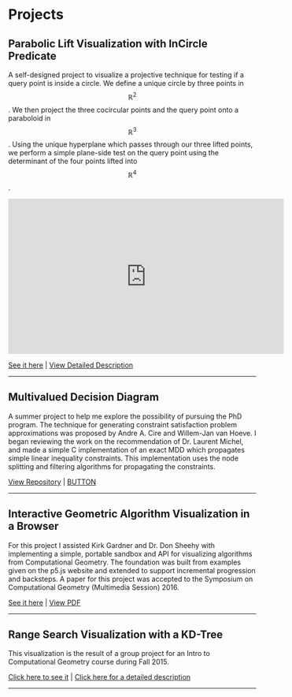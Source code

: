 <h1>Projects</h1>

<h2>Parabolic Lift Visualization with InCircle Predicate</h2>

A self-designed project to visualize a projective technique for testing if a query point is inside a circle. We define a unique circle by three points in $$\mathbb{R}^2$$. We then project the three cocircular points and the query point onto a paraboloid in $$\mathbb{R}^3$$. Using the unique hyperplane which passes through our three lifted points, we perform a simple plane-side test on the query point using the determinant of the four points lifted into $$\mathbb{R}^4$$.

<iframe align="middle" width="560" height="315" src="https://www.youtube.com/embed/AezvINq4wkA" frameborder="0" allowfullscreen></iframe>

<a class="button-blank" href="https://decision-mouse.github.io/parabolic_lift/">See it here</a>  |  <a class="button-blank" href="https://github.com/decision-mouse/parabolic_lift">View Detailed Description</a>

<hr>

<h2>Multivalued Decision Diagram</h2>

A summer project to help me explore the possibility of pursuing the PhD program. The technique for generating constraint satisfaction problem approximations was proposed by Andre A. Cire and Willem-Jan van Hoeve. I began reviewing the work on the recommendation of Dr. Laurent Michel, and made a simple C implementation of an exact MDD which propagates simple linear inequality constraints. This implementation uses the node splitting and filtering algorithms for propagating the constraints.


<a class="button-blank" href="https://github.com/decision-mouse/simple-mdd">View Repository</a>  |  <a class="button-blank" href="#">BUTTON</a>

<hr>

<h2>Interactive Geometric Algorithm Visualization in a Browser</h2>

For this project I assisted Kirk Gardner and Dr. Don Sheehy with implementing a simple, portable sandbox and API for visualizing algorithms from Computational Geometry. The foundation was built from examples given on the p5.js website and extended to support incremental progression and backsteps. A paper for this project was accepted to the Symposium on Computational Geometry (Multimedia Session) 2016.

<a class="button-blank" href="http://compugeom.github.io/">See it here</a>  |  <a class="button-blank" href="http://donsheehy.net/research/asselin16interactive.pdf">View PDF</a>

<hr>

<h2>Range Search Visualization with a KD-Tree </h2>

This visualization is the result of a group project for an Intro to Computational Geometry course during Fall 2015.

<a class="button-blank" href="http://ifthermal.com/projects/RangeApp/">Click here to see it</a>  |  <a class="button-blank" href="#">Click here for a detailed description</a>

<hr>
